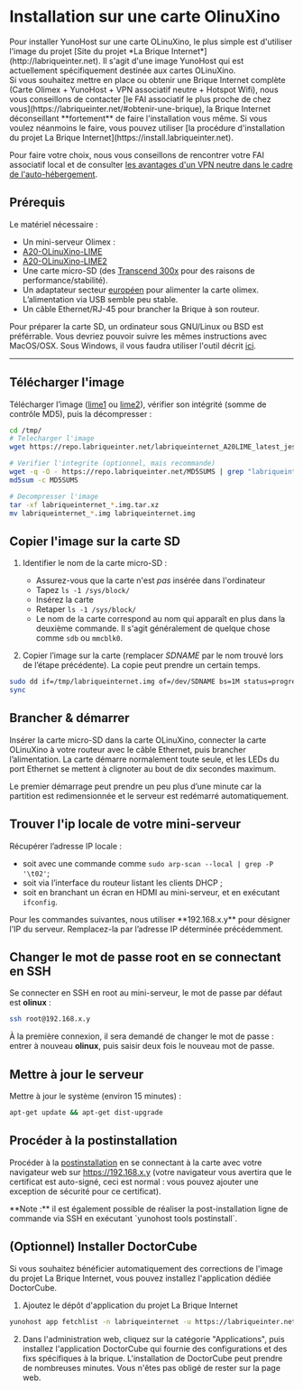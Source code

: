# Installation sur une carte OlinuXino

<div class="alert alert-info" markdown="1">
Pour installer YunoHost sur une carte OLinuXino, le plus simple est d'utiliser l'image du projet [Site du projet *La Brique Internet*](http://labriqueinter.net). Il s'agit d'une image YunoHost qui est actuellement spécifiquement destinée aux cartes OLinuXino.
</div>

<div class="alert alert-warning" markdown="1">
Si vous souhaitez mettre en place ou obtenir une Brique Internet complète (Carte Olimex + YunoHost + VPN associatif neutre + Hotspot Wifi), nous vous conseillons de contacter [le FAI associatif le plus proche de chez vous](https://labriqueinter.net/#obtenir-une-brique), la Brique Internet déconseillant **fortement** de faire l'installation vous même. Si vous voulez néanmoins le faire, vous pouvez utiliser [la procédure d'installation du projet La Brique Internet](https://install.labriqueinter.net).

Pour faire votre choix, nous vous conseillons de rencontrer votre FAI associatif local et de consulter [les avantages d'un VPN neutre dans le cadre de l'auto-hébergement](/vpn_advantage_fr).
</div>

## Prérequis

Le matériel nécessaire :
* Un mini-serveur Olimex :
 * [A20-OLinuXino-LIME](https://www.olimex.com/Products/OLinuXino/A20/A20-OLinuXino-LIME/open-source-hardware)
 * [A20-OLinuXino-LIME2](https://www.olimex.com/Products/OLinuXino/A20/A20-OLinuXino-LIME2/open-source-hardware)
* Une carte micro-SD (des [Transcend 300x](http://www.amazon.fr/Transcend-microSDHC-adaptateur-TS32GUSDU1E-Emballage/dp/B00CES44EO) pour des raisons de performance/stabilité).
* Un adaptateur secteur [européen](https://www.olimex.com/Products/Power/SY0605E/) pour alimenter la carte olimex. L’alimentation via USB semble peu stable.
* Un câble Ethernet/RJ-45 pour brancher la Brique à son routeur.

Pour préparer la carte SD, un ordinateur sous GNU/Linux ou BSD est préférrable. Vous devriez pouvoir suivre les mêmes instructions avec MacOS/OSX. Sous Windows, il vous faudra utiliser l'outil décrit [ici](/copy_image_fr).

---

## Télécharger l'image

Télécharger l’image ([lime1](http://repo.labriqueinter.net/labriqueinternet_A20LIME_latest_jessie.img.tar.xz) ou [lime2](http://repo.labriqueinter.net/labriqueinternet_A20LIME2_latest_jessie.img.tar.xz)), vérifier son intégrité (somme de contrôle MD5), puis la décompresser :
```bash
cd /tmp/
# Telecharger l'image
wget https://repo.labriqueinter.net/labriqueinternet_A20LIME_latest_jessie.img.tar.xz

# Verifier l'integrite (optionnel, mais recommande)
wget -q -O - https://repo.labriqueinter.net/MD5SUMS | grep "labriqueinternet_A20LIME_latest_jessie.img.tar.xz$" > MD5SUMS
md5sum -c MD5SUMS

# Decompresser l'image
tar -xf labriqueinternet_*.img.tar.xz
mv labriqueinternet_*.img labriqueinternet.img
```

## Copier l'image sur la carte SD

1. Identifier le nom de la carte micro-SD : 
   - Assurez-vous que la carte n'est *pas* insérée dans l'ordinateur
   - Tapez `ls -1 /sys/block/`
   - Insérez la carte
   - Retaper `ls -1 /sys/block/`
   - Le nom de la carte correspond au nom qui apparaît en plus dans la deuxième commande. Il s'agit généralement de quelque chose comme `sdb` ou `mmcblk0`.

2. Copier l’image sur la carte (remplacer *SDNAME* par le nom trouvé lors de l’étape précédente). La copie peut prendre un certain temps.
```bash
sudo dd if=/tmp/labriqueinternet.img of=/dev/SDNAME bs=1M status=progress
sync
```

## Brancher & démarrer

Insérer la carte micro-SD dans la carte OLinuXino, connecter la carte OLinuXino à votre routeur avec le câble Ethernet, puis brancher l’alimentation. La carte démarre normalement toute seule, et les LEDs du port Ethernet se mettent à clignoter au bout de dix secondes maximum.
<div class="alert alert-warning" markdown="1">
Le premier démarrage peut prendre un peu plus d’une minute car la partition est redimensionnée et le serveur est redémarré automatiquement.
</div>

## Trouver l'ip locale de votre mini-serveur
Récupérer l’adresse IP locale :

 * soit avec une commande comme `sudo arp-scan --local | grep -P '\t02'`;
 * soit via l’interface du routeur listant les clients DHCP ;
 * soit en branchant un écran en HDMI au mini-serveur, et en exécutant `ifconfig`.

<div class="alert alert-info" markdown="1">
Pour les commandes suivantes, nous utiliser **192.168.x.y** pour désigner l'IP du serveur. Remplacez-la par l’adresse IP déterminée précédemment.
</div>

## Changer le mot de passe root en se connectant en SSH

Se connecter en SSH en root au mini-serveur, le mot de passe par défaut est **olinux** :
```bash
ssh root@192.168.x.y
```
À la première connexion, il sera demandé de changer le mot de passe : entrer à nouveau **olinux**, puis saisir deux fois le nouveau mot de passe.

## Mettre à jour le serveur

Mettre à jour le système (environ 15 minutes) :
```bash
apt-get update && apt-get dist-upgrade
```

## Procéder à la postinstallation

Procéder à la [postinstallation](/postinstall_fr) en se connectant à la carte avec votre navigateur web sur https://192.168.x.y (votre navigateur vous avertira que le certificat est auto-signé, ceci est normal : vous pouvez ajouter une exception de sécurité pour ce certificat).
<div class="alert alert-info" markdown="1">
**Note :** il est également possible de réaliser la post-installation ligne de commande via SSH en exécutant `yunohost tools postinstall`.
</div>

## (Optionnel) Installer DoctorCube

Si vous souhaitez bénéficier automatiquement des corrections de l'image du projet La Brique Internet, vous pouvez installez l'application dédiée DoctorCube.

1. Ajoutez le dépôt d'application du projet La Brique Internet
```bash
yunohost app fetchlist -n labriqueinternet -u https://labriqueinter.net/apps/labriqueinternet.json
```
2. Dans l'administration web, cliquez sur la catégorie "Applications", puis installez l'application DoctorCube qui fournie des configurations et des fixs spécifiques à la brique. L'installation de DoctorCube peut prendre de nombreuses minutes. Vous n'êtes pas obligé de rester sur la page web.
